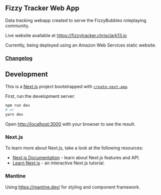 ## Fizzy Tracker Web App
Data tracking webapp created to serve the FizzyBubbles roleplaying community.

Live website available at https://fizzytracker.chrisclark13.io

Currently, being deployed using an Amazon Web Services static website.

### [Changelog](/public/changelog.md)

## Development

This is a [Next.js](https://nextjs.org/) project bootstrapped with [`create-next-app`](https://github.com/vercel/next.js/tree/canary/packages/create-next-app).

First, run the development server:

```bash
npm run dev
# or
yarn dev
```

Open [http://localhost:3000](http://localhost:3000) with your browser to see the result.

### Next.js
To learn more about Next.js, take a look at the following resources:

- [Next.js Documentation](https://nextjs.org/docs) - learn about Next.js features and API.
- [Learn Next.js](https://nextjs.org/learn) - an interactive Next.js tutorial.

### Mantine

Using https://mantine.dev/ for styling and component framework.

